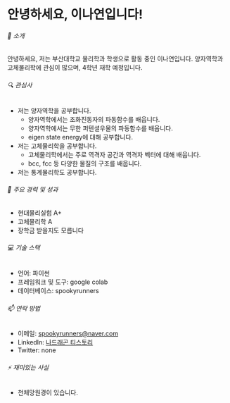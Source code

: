# 안녕하세요, 이나연입니다!

###### 👋 소개  
안녕하세요, 저는 부산대학교 물리학과 학생으로 활동 중인 이나연입니다. 양자역학과 고체물리학에 관심이 많으며, 4학년 재학 예정입니다.

###### 🔍 관심사
- 저는 양자역학을 공부합니다.  
  - 양자역학에서는 조화진동자의 파동함수를 배웁니다.
  - 양자역학에서는 무한 퍼텐셜우물의 파동함수를 배웁니다.
  - eigen state energy에 대해 공부합니다.
- 저는 고체물리학을 공부합니다.
  - 고체물리학에서는 주로 역격자 공간과 역격자 벡터에 대해 배웁니다.
  - bcc, fcc 등 다양한 물질의 구조를 배웁니다.
- 저는 통계물리학도 공부합니다.

###### 🌟 주요 경력 및 성과
- 현대물리실험 A+
- 고체물리학 A
- 장학금 받을지도 모릅니다

###### 💻 기술 스택
- 언어: 파이썬
- 프레임워크 및 도구: google colab
- 데이터베이스: spookyrunners

###### 📫 연락 방법
- 이메일: spookyrunners@naver.com
- LinkedIn: [나드래곤 티스토리](https://spookyrunners.tistory.com "nayeong")
- Twitter: none

###### ⚡ 재미있는 사실
- 천체망원경이 있습니다.
